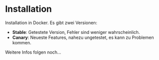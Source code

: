 # Installation

Installation in Docker. Es gibt zwei Versionen:

* **Stable**: Getestete Version, Fehler sind weniger wahrscheinlich.
* **Canary**: Neueste Features, nahezu ungetestet, es kann zu Problemen kommen.

Weitere Infos folgen noch...